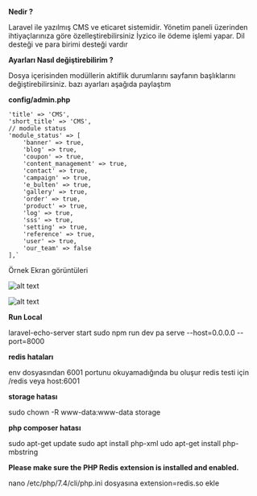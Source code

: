 **Nedir ?**


Laravel ile yazılmış CMS ve eticaret sistemidir. Yönetim paneli üzerinden ihtiyaçlarınıza göre özelleştirebilirsiniz
İyzico ile ödeme işlemi yapar. Dil desteği ve para birimi desteği vardır

**Ayarları Nasıl değiştirebilirim ?**

Dosya içerisinden modüllerin aktiflik durumlarını sayfanın başlıklarını değiştirebilirsiniz. bazı ayarları aşağıda paylaştım

**config/admin.php**

    'title' => 'CMS',
    'short_title' => 'CMS',
    // module status
    'module_status' => [
        'banner' => true,
        'blog' => true,
        'coupon' => true,
        'content_management' => true,
        'contact' => true,
        'campaign' => true,
        'e_bulten' => true,
        'gallery' => true,
        'order' => true,
        'product' => true,
        'log' => true,
        'sss' => true,
        'setting' => true,
        'reference' => true,
        'user' => true,
        'our_team' => false
    ],`


Örnek Ekran görüntüleri

![alt text](https://i.ibb.co/zhgPNGY/sc2.png)

![alt text](https://i.ibb.co/rtr62PS/sc1.png)




**Run Local**

laravel-echo-server start
sudo npm run dev
pa serve --host=0.0.0.0 --port=8000


**redis hataları**

env dosyasından 6001 portunu okuyamadığında bu oluşur
redis testi için /redis veya host:6001


**storage hatası**

sudo chown -R www-data:www-data storage


**php composer hatası**

sudo apt-get update
sudo apt install php-xml
udo apt-get install php-mbstring



**Please make sure the PHP Redis extension is installed and enabled.**


nano /etc/php/7.4/cli/php.ini dosyasına
extension=redis.so ekle
